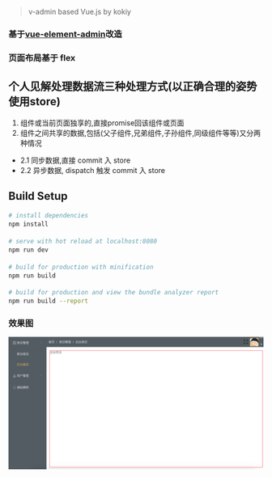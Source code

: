 > v-admin based Vue.js by kokiy

### 基于[vue-element-admin](https://github.com/PanJiaChen/vue-element-admin)改造
### 页面布局基于 flex




## 个人见解处理数据流三种处理方式(以正确合理的姿势使用store)
1. 组件或当前页面独享的,直接promise回该组件或页面
2. 组件之间共享的数据,包括(父子组件,兄弟组件,子孙组件,同级组件等等)又分两种情况
  - 2.1 同步数据,直接 commit 入 store
  - 2.2 异步数据, dispatch 触发 commit 入 store


## Build Setup

``` bash
# install dependencies
npm install

# serve with hot reload at localhost:8080
npm run dev

# build for production with minification
npm run build

# build for production and view the bundle analyzer report
npm run build --report
```

### 效果图
![效果图](./demo.png)

